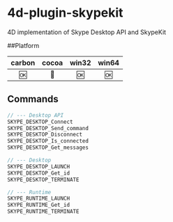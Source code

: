 4d-plugin-skypekit
==================

4D implementation of Skype Desktop API and SkypeKit 

##Platform

| carbon | cocoa | win32 | win64 |
|:------:|:-----:|:---------:|:---------:|
|🆗|🚫|🆗|🆗|

Commands
---

```c
// --- Desktop API
SKYPE_DESKTOP_Connect
SKYPE_DESKTOP_Send_command
SKYPE_DESKTOP_Disconnect
SKYPE_DESKTOP_Is_connected
SKYPE_DESKTOP_Get_messages

// --- Desktop
SKYPE_DESKTOP_LAUNCH
SKYPE_DESKTOP_Get_id
SKYPE_DESKTOP_TERMINATE

// --- Runtime
SKYPE_RUNTIME_LAUNCH
SKYPE_RUNTIME_Get_id
SKYPE_RUNTIME_TERMINATE
```
